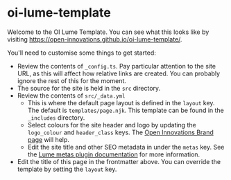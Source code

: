 # oi-lume-template


Welcome to the OI Lume Template.
You can see what this looks like by visiting 
<https://open-innovations.github.io/oi-lume-template/>.

You'll need to customise some things to get started:

* Review the contents of `_config.ts`. Pay particular attention to the site URL,
  as this will affect how relative links are created. You can probably ignore
  the rest of this for the moment.
* The source for the site is held in the `src` directory.
* Review the contents of `src/_data.yml`
    * This is where the default page layout is defined in the `layout` key.
      The default is `templates/page.njk`. This template can be found in the
      `_includes` directory.
    * Select colours for the site header and logo by updating the `logo_colour`
      and `header_class` keys. The [Open Innovations Brand page](https://open-innovations.org/brand/)
      will help.
    * Edit the site title and other SEO metadata in  under the
      `metas` key. See the [Lume metas plugin documentation](https://lume.land/plugins/metas/)
      for more information.
* Edit the title of this page in the frontmatter above. You can override the
  template by setting the `layout` key. 